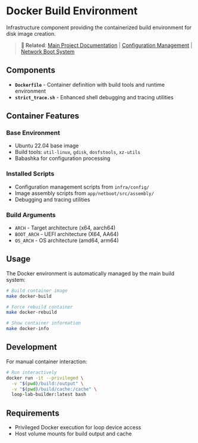 # Docker Build Environment

Infrastructure component providing the containerized build environment for disk image creation.

> **🔗 Related**: [Main Project Documentation](../../README.md) | [Configuration Management](../config/README.md) | [Network Boot System](../../app/netboot/README.md)

## Components

- **`Dockerfile`** - Container definition with build tools and runtime environment
- **`strict_trace.sh`** - Enhanced shell debugging and tracing utilities

## Container Features

### Base Environment
- Ubuntu 22.04 base image
- Build tools: `util-linux`, `gdisk`, `dosfstools`, `xz-utils`
- Babashka for configuration processing

### Installed Scripts
- Configuration management scripts from `infra/config/`
- Image assembly scripts from `app/netboot/src/assembly/`
- Debugging and tracing utilities

### Build Arguments
- `ARCH` - Target architecture (x64, aarch64)
- `BOOT_ARCH` - UEFI architecture (X64, AA64)  
- `OS_ARCH` - OS architecture (amd64, arm64)

## Usage

The Docker environment is automatically managed by the main build system:

```bash
# Build container image
make docker-build

# Force rebuild container
make docker-rebuild

# Show container information
make docker-info
```

## Development

For manual container interaction:
```bash
# Run interactively
docker run -it --privileged \
  -v "$(pwd)/build:/output" \
  -v "$(pwd)/build/cache:/cache" \
  loop-lab-builder:latest bash
```

## Requirements

- Privileged Docker execution for loop device access
- Host volume mounts for build output and cache
